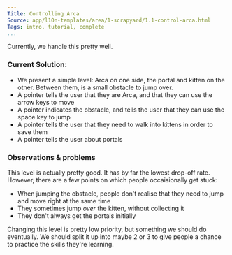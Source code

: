 ```yaml
---
Title: Controlling Arca
Source: app/l10n-templates/area/1-scrapyard/1.1-control-arca.html
Tags: intro, tutorial, complete
...
```


Currently, we handle this pretty well.

### Current Solution:
* We present a simple level: Arca on one side, the portal and kitten on
    the other. Between them, is a small obstacle to jump over.
* A pointer tells the user that they are Arca, and that they can use the
    arrow keys to move
* A pointer indicates the obstacle, and tells the user that they can use
    the space key to jump
* A pointer tells the user that they need to walk into kittens in order
    to save them
* A pointer tells the user about portals

### Observations & problems
This level is actually pretty good. It has by far the lowest drop-off
rate. However, there are a few points on which people occaisionally get
stuck:

* When jumping the obstacle, people don't realise that they need to jump
    and move right at the same time
* They sometimes jump *over* the kitten, without collecting it
* They don't always get the portals initially

Changing this level is pretty low priority, but something we should do
eventually. We should split it up into maybe 2 or 3 to give people a
chance to practice the skills they're learning.
